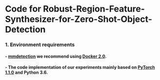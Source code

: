 # Code for Robust-Region-Feature-Synthesizer-for-Zero-Shot-Object-Detection
### 1. Environment requirements
#### - [mmdetection](http://github.com/open-mmlab/mmdetection) we recommend using [Docker 2.0](Docker.md).
#### - The code implementation of our experiments mainly based on [PyTorch 1.1.0](https://pytorch.org/) and Python 3.6.
### 
